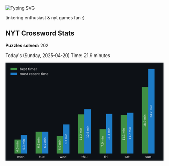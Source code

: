 ![Typing SVG](https://readme-typing-svg.demolab.com?font=Fira+Code&size=16&pause=700&color=FFFFFF&width=435&lines=hi+i'm+aimee!;nice+to+see+you+here!)

tinkering enthusiast & nyt games fan :)
<!-- START NYT-STATS -->
## NYT Crossword Stats
**Puzzles solved:** 202

Today's (Sunday, 2025-04-20) Time: 21.9 minutes


![Solve Times](./nyt_stats_graph.png)
<!-- END NYT-STATS -->
